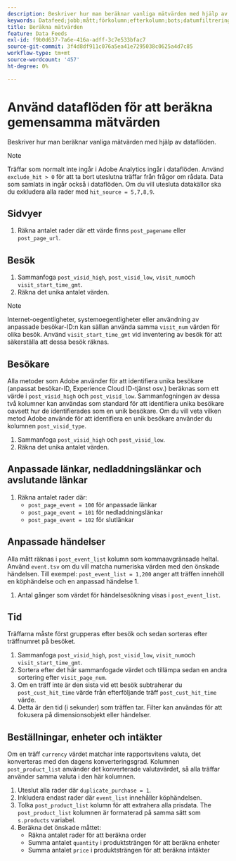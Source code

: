 ```yaml
---
description: Beskriver hur man beräknar vanliga mätvärden med hjälp av dataflöden.
keywords: Datafeed;jobb;mått;förkolumn;efterkolumn;bots;datumfiltrering;händelsesträng;vanliga;formler
title: Beräkna mätvärden
feature: Data Feeds
exl-id: f9b0d637-7a6e-416a-adff-3c7e533bfac7
source-git-commit: 3f4d8df911c076a5ea41e7295038c0625a4d7c85
workflow-type: tm+mt
source-wordcount: '457'
ht-degree: 0%

---
```


# Använd dataflöden för att beräkna gemensamma mätvärden

Beskriver hur man beräknar vanliga mätvärden med hjälp av dataflöden.

>[!NOTE]
>
>Träffar som normalt inte ingår i Adobe Analytics ingår i dataflöden. Använd `exclude_hit > 0` för att ta bort uteslutna träffar från frågor om rådata. Data som samlats in ingår också i dataflöden. Om du vill utesluta datakällor ska du exkludera alla rader med `hit_source = 5,7,8,9`.

## Sidvyer

1. Räkna antalet rader där ett värde finns `post_pagename` eller `post_page_url`.

## Besök

1. Sammanfoga `post_visid_high`, `post_visid_low`, `visit_num`och `visit_start_time_gmt`.
1. Räkna det unika antalet värden.

>[!NOTE]
>
>Internet-oegentligheter, systemoegentligheter eller användning av anpassade besökar-ID:n kan sällan använda samma `visit_num` värden för olika besök. Använd `visit_start_time_gmt` vid inventering av besök för att säkerställa att dessa besök räknas.

## Besökare

Alla metoder som Adobe använder för att identifiera unika besökare (anpassat besökar-ID, Experience Cloud ID-tjänst osv.) beräknas som ett värde i `post_visid_high` och `post_visid_low`. Sammanfogningen av dessa två kolumner kan användas som standard för att identifiera unika besökare oavsett hur de identifierades som en unik besökare. Om du vill veta vilken metod Adobe använde för att identifiera en unik besökare använder du kolumnen `post_visid_type`.

1. Sammanfoga `post_visid_high` och `post_visid_low`.
2. Räkna det unika antalet värden.

## Anpassade länkar, nedladdningslänkar och avslutande länkar

1. Räkna antalet rader där:
   * `post_page_event = 100` för anpassade länkar
   * `post_page_event = 101` för nedladdningslänkar
   * `post_page_event = 102` för slutlänkar

## Anpassade händelser

Alla mått räknas i `post_event_list` kolumn som kommaavgränsade heltal. Använd `event.tsv` om du vill matcha numeriska värden med den önskade händelsen. Till exempel: `post_event_list = 1,200` anger att träffen innehöll en köphändelse och en anpassad händelse 1.

1. Antal gånger som värdet för händelsesökning visas i `post_event_list`.

## Tid

Träffarna måste först grupperas efter besök och sedan sorteras efter träffnumret på besöket.

1. Sammanfoga `post_visid_high`, `post_visid_low`, `visit_num`och `visit_start_time_gmt`.
2. Sortera efter det här sammanfogade värdet och tillämpa sedan en andra sortering efter `visit_page_num`.
3. Om en träff inte är den sista vid ett besök subtraherar du `post_cust_hit_time` värde från efterföljande träff `post_cust_hit_time` värde.
4. Detta är den tid (i sekunder) som träffen tar. Filter kan användas för att fokusera på dimensionsobjekt eller händelser.

## Beställningar, enheter och intäkter

Om en träff `currency` värdet matchar inte rapportsvitens valuta, det konverteras med den dagens konverteringsgrad. Kolumnen `post_product_list` använder det konverterade valutavärdet, så alla träffar använder samma valuta i den här kolumnen.

1. Uteslut alla rader där `duplicate_purchase = 1`.
2. Inkludera endast rader där `event_list` innehåller köphändelsen.
3. Tolka `post_product_list` kolumn för att extrahera alla prisdata. The `post_product_list` kolumnen är formaterad på samma sätt som `s.products` variabel.
4. Beräkna det önskade måttet:
   * Räkna antalet rader för att beräkna order
   * Summa antalet `quantity` i produktsträngen för att beräkna enheter
   * Summa antalet `price` i produktsträngen för att beräkna intäkter
